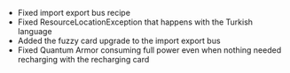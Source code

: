 - Fixed import export bus recipe
- Fixed ResourceLocationException that happens with the Turkish language
- Added the fuzzy card upgrade to the import export bus
- Fixed Quantum Armor consuming full power even when nothing needed recharging with the recharging card
